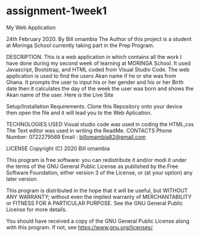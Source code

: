 # assignment-1week1
My Web Application

24th February 2020.
By Bill omambia
The Author of this project is a student at Moringa School currently taking part in the Prep Program.

DESCRIPTION.
This is a web application in which contains all the work I have done during my second week of learning at MORINGA School. It used Javascript, Bootstrap, and HTML coded from Visual Studio Code. The web application is used to find the users Akan name if he or she was from Ghana. It prompts the user to input his or her gender and his or her Birth date then it calculates the day of the week the user was born and shows the Akan name of the user. Here is the Live Site

Setup/Installation Requirements.
Clone this Repository onto your device then open the file and it will lead you to the Web Aplication.

TECHNOLOGIES USED
Visual studio code was used in coding the HTML,css
The Text editor was used in writing the ReadMe.
CONTACTS
Phone Number: 0722279569 Email : billomambia82@gmail.com

LICENSE
Copyright (C) 2020  Bill omambia

This program is free software: you can redistribute it and/or modi
it under the terms of the GNU General Public License as published by
the Free Software Foundation, either version 3 of the License, or
(at your option) any later version.

This program is distributed in the hope that it will be useful,
but WITHOUT ANY WARRANTY; without even the implied warranty of
MERCHANTABILITY or FITNESS FOR A PARTICULAR PURPOSE.  See the
GNU General Public License for more details.

You should have received a copy of the GNU General Public License
along with this program.  If not, see <https://www.gnu.org/licenses/>.
